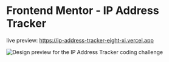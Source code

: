 # Frontend Mentor - IP Address Tracker

live preview: https://ip-address-tracker-eight-xi.vercel.app

![Design preview for the IP Address Tracker coding challenge](./design/desktop-preview.jpg)
